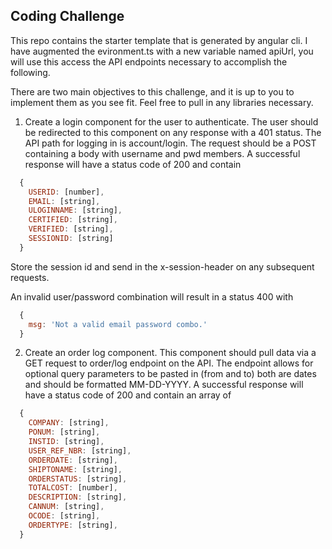 ## Coding Challenge
This repo contains the starter template that is generated by angular cli. I have augmented the evironment.ts with a new variable named apiUrl, you will use this access the API endpoints necessary to accomplish the following.

There are two main objectives to this challenge, and it is up to you to implement them as you see fit. Feel free to pull in any libraries necessary.

1. Create a login component for the user to authenticate. The user should be redirected to this component on any response with a 401 status. The API path for logging in is account/login. The request should be a POST containing a body with username and pwd members. A successful response will have a status code of 200 and contain 
```javascript
  {
    USERID: [number],
    EMAIL: [string],
    ULOGINNAME: [string],
    CERTIFIED: [string],
    VERIFIED: [string],
    SESSIONID: [string]
  }
```
Store the session id and send in the x-session-header on any subsequent requests.

An invalid user/password combination will result in a status 400 with
```javascript
  {
    msg: 'Not a valid email password combo.'
  }
```

2. Create an order log component. This component should pull data via a GET request to order/log endpoint on the API. The endpoint allows for optional query parameters to be pasted in (from and to) both are dates and should be formatted MM-DD-YYYY. A successful response will have a status code of 200 and contain an array of
```javascript
  {
    COMPANY: [string],
    PONUM: [string],
    INSTID: [string],
    USER_REF_NBR: [string],
    ORDERDATE: [string],
    SHIPTONAME: [string],
    ORDERSTATUS: [string],
    TOTALCOST: [number],
    DESCRIPTION: [string],
    CANNUM: [string],
    OCODE: [string],
    ORDERTYPE: [string],
  }
```

